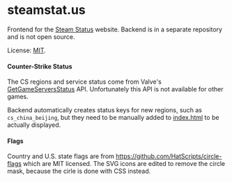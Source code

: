 steamstat.us
============

Frontend for the [Steam Status](https://steamstat.us/) website.
Backend is in a separate repository and is not open source.

License: [MIT](LICENSE).

#### Counter-Strike Status

The CS regions and service status come from Valve's
[GetGameServersStatus](https://steamapi.xpaw.me/#ICSGOServers_730/GetGameServersStatus) API.
Unfortunately this API is not available for other games.

Backend automatically creates status keys for new regions, such as `cs_china_beijing`,
but they need to be manually added to [index.html](index.html) to be actually displayed.

#### Flags

Country and U.S. state flags are from https://github.com/HatScripts/circle-flags which are MIT licensed.
The SVG icons are edited to remove the circle mask, because the cirle is done with CSS instead.

